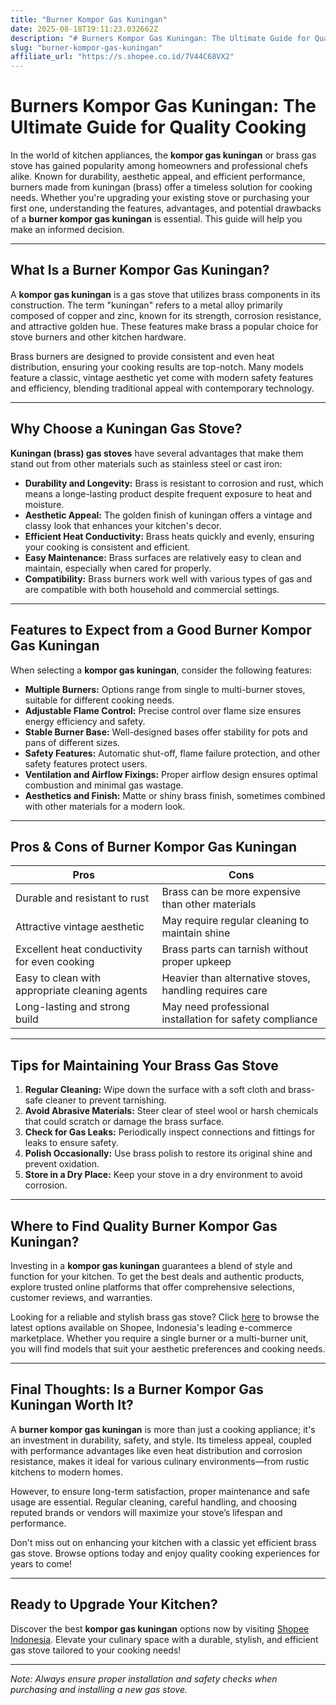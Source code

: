 ```yaml
---
title: "Burner Kompor Gas Kuningan"
date: 2025-08-18T19:11:23.032662Z
description: "# Burners Kompor Gas Kuningan: The Ultimate Guide for Quality Cooking..."
slug: "burner-kompor-gas-kuningan"
affiliate_url: "https://s.shopee.co.id/7V44C68VX2"
---
```

# Burners Kompor Gas Kuningan: The Ultimate Guide for Quality Cooking

In the world of kitchen appliances, the **kompor gas kuningan** or brass gas stove has gained popularity among homeowners and professional chefs alike. Known for durability, aesthetic appeal, and efficient performance, burners made from kuningan (brass) offer a timeless solution for cooking needs. Whether you're upgrading your existing stove or purchasing your first one, understanding the features, advantages, and potential drawbacks of a **burner kompor gas kuningan** is essential. This guide will help you make an informed decision.

---

## What Is a Burner Kompor Gas Kuningan?

A **kompor gas kuningan** is a gas stove that utilizes brass components in its construction. The term "kuningan" refers to a metal alloy primarily composed of copper and zinc, known for its strength, corrosion resistance, and attractive golden hue. These features make brass a popular choice for stove burners and other kitchen hardware.

Brass burners are designed to provide consistent and even heat distribution, ensuring your cooking results are top-notch. Many models feature a classic, vintage aesthetic yet come with modern safety features and efficiency, blending traditional appeal with contemporary technology.

---

## Why Choose a Kuningan Gas Stove? 

**Kuningan (brass) gas stoves** have several advantages that make them stand out from other materials such as stainless steel or cast iron:

- **Durability and Longevity:** Brass is resistant to corrosion and rust, which means a longe-lasting product despite frequent exposure to heat and moisture.
- **Aesthetic Appeal:** The golden finish of kuningan offers a vintage and classy look that enhances your kitchen's decor.
- **Efficient Heat Conductivity:** Brass heats quickly and evenly, ensuring your cooking is consistent and efficient.
- **Easy Maintenance:** Brass surfaces are relatively easy to clean and maintain, especially when cared for properly.
- **Compatibility:** Brass burners work well with various types of gas and are compatible with both household and commercial settings.

---

## Features to Expect from a Good Burner Kompor Gas Kuningan

When selecting a **kompor gas kuningan**, consider the following features:

- **Multiple Burners:** Options range from single to multi-burner stoves, suitable for different cooking needs.
- **Adjustable Flame Control:** Precise control over flame size ensures energy efficiency and safety.
- **Stable Burner Base:** Well-designed bases offer stability for pots and pans of different sizes.
- **Safety Features:** Automatic shut-off, flame failure protection, and other safety features protect users.
- **Ventilation and Airflow Fixings:** Proper airflow design ensures optimal combustion and minimal gas wastage.
- **Aesthetics and Finish:** Matte or shiny brass finish, sometimes combined with other materials for a modern look.

---

## Pros & Cons of Burner Kompor Gas Kuningan

| **Pros** | **Cons** |
| --- | --- |
| Durable and resistant to rust | Brass can be more expensive than other materials |
| Attractive vintage aesthetic | May require regular cleaning to maintain shine |
| Excellent heat conductivity for even cooking | Brass parts can tarnish without proper upkeep |
| Easy to clean with appropriate cleaning agents | Heavier than alternative stoves, handling requires care |
| Long-lasting and strong build | May need professional installation for safety compliance |

---

## Tips for Maintaining Your Brass Gas Stove

1. **Regular Cleaning:** Wipe down the surface with a soft cloth and brass-safe cleaner to prevent tarnishing.
2. **Avoid Abrasive Materials:** Steer clear of steel wool or harsh chemicals that could scratch or damage the brass surface.
3. **Check for Gas Leaks:** Periodically inspect connections and fittings for leaks to ensure safety.
4. **Polish Occasionally:** Use brass polish to restore its original shine and prevent oxidation.
5. **Store in a Dry Place:** Keep your stove in a dry environment to avoid corrosion.

---

## Where to Find Quality Burner Kompor Gas Kuningan?

Investing in a **kompor gas kuningan** guarantees a blend of style and function for your kitchen. To get the best deals and authentic products, explore trusted online platforms that offer comprehensive selections, customer reviews, and warranties.

Looking for a reliable and stylish brass gas stove? Click [here](https://s.shopee.co.id/7V44C68VX2) to browse the latest options available on Shopee, Indonesia's leading e-commerce marketplace. Whether you require a single burner or a multi-burner unit, you will find models that suit your aesthetic preferences and cooking needs.

---

## Final Thoughts: Is a Burner Kompor Gas Kuningan Worth It?

A **burner kompor gas kuningan** is more than just a cooking appliance; it's an investment in durability, safety, and style. Its timeless appeal, coupled with performance advantages like even heat distribution and corrosion resistance, makes it ideal for various culinary environments—from rustic kitchens to modern homes.

However, to ensure long-term satisfaction, proper maintenance and safe usage are essential. Regular cleaning, careful handling, and choosing reputed brands or vendors will maximize your stove’s lifespan and performance.

Don't miss out on enhancing your kitchen with a classic yet efficient brass gas stove. Browse options today and enjoy quality cooking experiences for years to come!

---

## Ready to Upgrade Your Kitchen?

Discover the best **kompor gas kuningan** options now by visiting [Shopee Indonesia](https://s.shopee.co.id/7V44C68VX2). Elevate your culinary space with a durable, stylish, and efficient gas stove tailored to your cooking needs!

---

*Note: Always ensure proper installation and safety checks when purchasing and installing a new gas stove.*